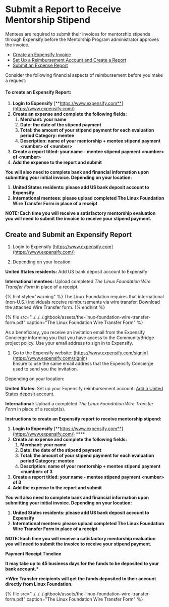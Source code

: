 # Submit a Report to Receive Mentorship Stipend

Mentees are required to submit their invoices for mentorship stipends through Expensify before the Mentorship Program administrator approves the invoice. 

* [Create an Expensify Invoice](submit-a-report-to-receive-a-mentorship-stipend.md#to-create-an-expensify-invoice)
* [Set Up a Reimbursement Account and Create a Report](submit-a-report-to-receive-a-mentorship-stipend.md#GetReimbursed-SetUpaReimbursementAccountandCreateaReport)
* [Submit an Expense Report](submit-a-report-to-receive-a-mentorship-stipend.md#GetReimbursed-SubmitanExpenseReport:)

Consider the following financial aspects of reimbursement before you make a request:

#### **To create an Expensify Report:**

1. **Login to Expensify** [**https://www.expensify.com**](https://www.expensify.com/)
2. **Create an expense and complete the following fields:**
   1. **Merchant: your name**
   2. **Date: the date of the stipend payment**
   3. **Total: the amount of your stipend payment for each evaluation period Category: mentee**
   4. **Description: name of your mentorship + mentee stipend payment &lt;number&gt; of  &lt;number&gt;**
3.  **Create a report titled: your name - mentee stipend payment &lt;number&gt; of &lt;number&gt;**
4. **Add the expense to the report and submit**

**You will also need to complete bank and financial information upon submitting your initial invoice. Depending on your location:**

1. **United States residents: please add US bank deposit account to Expensify**
2. **International mentees: please upload completed The Linux Foundation Wire Transfer Form in place of a receipt**

  
**NOTE: Each time you will receive a satisfactory mentorship evaluation you will need to submit the invoice to receive your stipend payment.**

## Create and Submit an Expensify Report <a id="GetReimbursed-SetUpaReimbursementAccountandCreateaReport"></a>

1. Login to Expensify [https://www.expensify.com](https://www.expensify.com/)

2. Depending on your location:

**United States residents:** Add US bank deposit account to Expensify

**International mentees:** Upload completed _The Linux Foundation Wire Transfer Form_ in place of a receipt

{% hint style="warning" %}
The Linux Foundation requires that international \(non-U.S.\) individuals receive reimbursements via wire transfer. Download the attached Wire Transfer form.
{% endhint %}

{% file src="../../../.gitbook/assets/the-linux-foundation-wire-transfer-form.pdf" caption="The Linux Foundation Wire Transfer Form" %}

As a beneficiary, you receive an invitation email from the Expensify Concierge informing you that you have access to the CommunityBridge project policy. Use your email address to sign in to Expensify.

1. Go to the Expensify website: [https://www.expensify.com/signin](https://www.expensify.com/signin)  
Ensure to use the same email address that the Expensify Concierge used to send you the invitation.  


Depending on your location:

**United States:** Set up your Expensify reimbursement account: [Add a United States deposit account](https://docs.expensify.com/en/articles/2931-add-a-deposit-account-united-states).

**International:** Upload a completed _The Linux Foundation Wire Transfer Form_ in place of a receipt\(s\).

**Instructions to create an Expensify report to receive mentorship stipend:**   


1. **Login to Expensify** [**https://www.expensify.com**](https://www.expensify.com/) ****
2. **Create an expense and complete the following fields:**
   1. **Merchant: your name**
   2. **Date: the date of the stipend payment**
   3. **Total: the amount of your stipend payment for each evaluation period Category: mentee**
   4. **Description: name of your mentorship + mentee stipend payment &lt;number&gt; of 3** 
3.  **Create a report titled: your name - mentee stipend payment &lt;number&gt; of 3**
4. **Add the expense to the report and submit**

**You will also need to complete bank and financial information upon submitting your initial invoice. Depending on your location:**

1. **United States residents: please add US bank deposit account to Expensify**
2. **International mentees: please upload completed The Linux Foundation Wire Transfer Form in place of a receipt**

**NOTE: Each time you will receive a satisfactory mentorship evaluation you will need to submit the invoice to receive your stipend payment.**   


**Payment Receipt Timeline** 

**It may take up to 45 business days for the funds to be deposited to your bank account.\***

**\*Wire Transfer recipients will get the funds deposited to their account directly from Linux Foundation.**

{% file src="../../../.gitbook/assets/the-linux-foundation-wire-transfer-form.pdf" caption="The Linux Foundation Wire Transfer Form" %}



